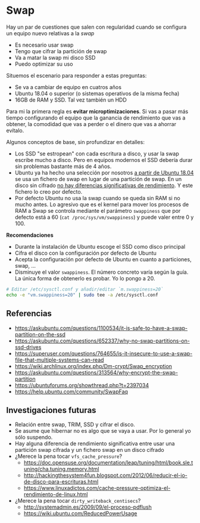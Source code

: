 # Swap

Hay un par de cuestiones que salen con regularidad cuando se configura un equipo nuevo relativas a la _swap_

-   Es necesario usar swap
-   Tengo que cifrar la partición de swap
-   Va a matar la swap mi disco SSD
-   Puedo optimizar su uso

Situemos el escenario para responder a estas preguntas:

-   Se va a cambiar de equipo en cuatros años
-   Ubuntu 18.04 o superior (o sistemas operativos de la misma fecha)
-   16GB de RAM y SSD. Tal vez también un HDD

Para mi la primera regla es **evitar microptimizaciones**. Si vas a pasar más tiempo configurando el equipo que la ganancia de rendimiento que vas a obtener, la comodidad que vas a perder o el dinero que vas a ahorrar evítalo.

Algunos conceptos de base, sin profundizar en detalles:

-   Los SSD "se estropean" con cada escritura a disco, y usar la swap escribe mucho a disco. Pero en equipos modernos el SSD debería durar sin problemas bastante más de 4 años.
-   Ubuntu ya ha hecho una selección por nosotros [a partir de Ubuntu 18.04](https://wiki.ubuntu.com/BionicBeaver/ReleaseNotes#Other_base_system_changes_since_16.04_LTS) se usa un fichero de swap en lugar de una partición de swap. En un disco sin cifrado [no hay diferencias significativas de rendimiento](https://serverfault.com/questions/25653/swap-partition-vs-file-for-performance). Y este fichero lo creo por defecto.
-   Por defecto Ubuntu no usa la swap cuando se queda sin RAM si no mucho antes. Lo agresivo que es el kernel para mover los procesos de RAM a Swap se controla mediante el parámetro `swappiness` que por defecto está a 60 (`cat /proc/sys/vm/swappiness`) y puede valer entre 0 y 100.

**Recomendaciones**

-   Durante la instalación de Ubuntu escoge el SSD como disco principal
-   Cifra el disco con la configuración por defecto de Ubuntu
-   Acepta la configuración por defecto de Ubuntu en cuanto a particiones, swap, ...
-   Disminuye el valor `swappiness`. El número concreto varía según la guía. La única forma de obtenerlo es probar. Yo lo pongo a 20.

```bash
# Editar /etc/sysctl.conf y añadir/editar `m.swappiness=20`
echo -e "vm.swappiness=20" | sudo tee -a /etc/sysctl.conf
```

## Referencias

-   https://askubuntu.com/questions/1100534/it-is-safe-to-have-a-swap-partition-on-the-ssd
-   https://askubuntu.com/questions/652337/why-no-swap-partitions-on-ssd-drives
-   https://superuser.com/questions/764655/is-it-insecure-to-use-a-swap-file-that-multiple-systems-can-read
-   https://wiki.archlinux.org/index.php/Dm-crypt/Swap_encryption
-   https://askubuntu.com/questions/313564/why-encrypt-the-swap-partition
-   https://ubuntuforums.org/showthread.php?t=2397034
-   https://help.ubuntu.com/community/SwapFaq

## Investigaciones futuras

-   Relación entre swap, TRIM, SSD y cifrar el disco.
-   Se asume que hibernar no es algo que se vaya a usar. Por lo general yo sólo suspendo.
-   Hay alguna diferencia de rendimiento significativa entre usar una partición swap cifrada y un fichero swap en un disco cifrado
-   ¿Merece la pena tocar `vfs_cache_pressure`?
    -   https://doc.opensuse.org/documentation/leap/tuning/html/book.sle.tuning/cha.tuning.memory.html
    -   http://hackingthesystem4fun.blogspot.com/2012/06/reducir-el-io-de-disco-para-escrituras.html
    -   https://www.linuxadictos.com/cache-pressure-optimiza-el-rendimiento-de-linux.html
-   ¿Merece la pena tocar `dirty_writeback_centisecs`?
    -   http://systemadmin.es/2009/09/el-proceso-pdflush
    -   https://wiki.ubuntu.com/ReducedPowerUsage
